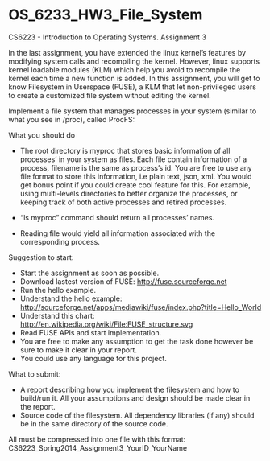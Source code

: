 OS_6233_HW3_File_System
========================

CS6223 - Introduction to Operating Systems.
Assignment 3

In the last assignment, you have extended the linux kernel’s features by modifying system calls and recompiling the kernel. However, linux supports kernel loadable modules (KLM) which help you avoid to recompile the kernel each time a new function is added. In this assignment, you will get to know Filesystem in Userspace (FUSE), a KLM that let non-privileged users to create a customized file system without editing the kernel.
   
Implement a file system that manages processes in your system (similar to what you see in /proc), called ProcFS:
 
What you should do
- The root directory is myproc that stores basic information of all processes’ in your system as files. Each file contain information of a process, filename is the same as process’s id. You are free to use any file format to store this information, i.e plain text, json, xml. You would get bonus point if you could create cool feature for this. For example, using multi-levels directories to better organize the processes, or keeping track of both active processes and retired processes.

- “ls myproc” command should return all processes’ names.
- Reading file would yield all information associated with the corresponding process.
 
Suggestion to start:
- Start the assignment as soon as possible.
- Download lastest version of FUSE: http://fuse.sourceforge.net
- Run the hello example.
- Understand the hello example: http://sourceforge.net/apps/mediawiki/fuse/index.php?title=Hello_World
- Understand this chart: http://en.wikipedia.org/wiki/File:FUSE_structure.svg
- Read FUSE APIs and start implementation.
- You are free to make any assumption to get the task done however be sure to make it clear in your report.
- You could use any language for this project.

What to submit:
- A report describing how you implement the filesystem and how to build/run it. All your assumptions and design should be made clear in the report.
- Source code of the filesystem. All dependency libraries (if any) should be in the same directory of the source code.
 
All must be compressed into one file with this format: CS6223_Spring2014_Assignment3_YourID_YourName
